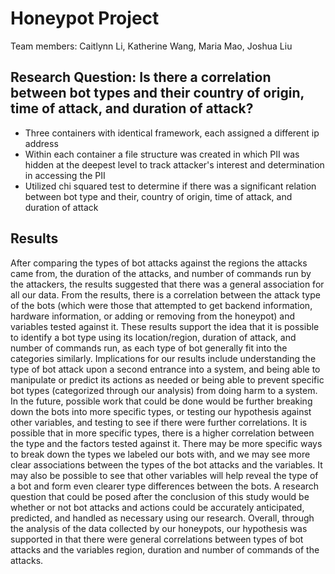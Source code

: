 # Honeypot Project
Team members: Caitlynn Li, Katherine Wang, Maria Mao, Joshua Liu
## Research Question: Is there a correlation between bot types and their country of origin, time of attack, and duration of attack?
- Three containers with identical framework, each assigned a different ip address
- Within each container a file structure was created in which PII was hidden at the deepest level to track attacker's interest and determination in accessing the PII
- Utilized chi squared test to determine if there was a significant relation between bot type and their, country of origin, time of attack, and duration of attack
## Results
After comparing the types of bot attacks against the regions the attacks came from, the duration of the attacks, and number of commands run by the attackers, the results suggested that there was a general association for all our data. From the results, there is a correlation between the attack type of the bots (which were those that attempted to get backend information, hardware information, or adding or removing from the honeypot) and variables tested against it. These results support the idea that it is possible to identify a bot type using its location/region, duration of attack, and number of commands run, as each type of bot generally fit into the categories similarly. Implications for our results include understanding the type of bot attack upon a second entrance into a system, and being able to manipulate or predict its actions as needed or being able to prevent specific bot types (categorized through our analysis) from doing harm to a system.
In the future, possible work that could be done would be further breaking down the bots into more specific types, or testing our hypothesis against other variables, and testing to see if there were further correlations. It is possible that in more specific types, there is a higher correlation between the type and the factors tested against it. There may be more specific ways to break down the types we labeled our bots with, and we may see more clear associations between the types of the bot attacks and the variables. It may also be possible to see that other variables will help reveal the type of a bot and form even clearer type differences between the bots. A research question that could be posed after the conclusion of this study would be whether or not bot attacks and actions could be accurately anticipated, predicted, and handled as necessary using our research.
Overall, through the analysis of the data collected by our honeypots, our hypothesis was supported in that there were general correlations between types of bot attacks and the variables region, duration and number of commands of the attacks. 






